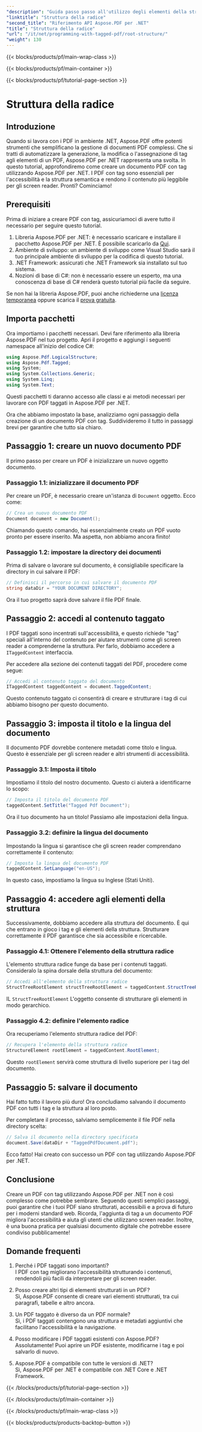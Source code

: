 ```yaml
---
"description": "Guida passo passo all'utilizzo degli elementi della struttura radice con Aspose.PDF per .NET per accedere alla radice e all'oggetto StructTreeRoot del documento PDF."
"linktitle": "Struttura della radice"
"second_title": "Riferimento API Aspose.PDF per .NET"
"title": "Struttura della radice"
"url": "/it/net/programming-with-tagged-pdf/root-structure/"
"weight": 130
---
```


{{< blocks/products/pf/main-wrap-class >}}

{{< blocks/products/pf/main-container >}}

{{< blocks/products/pf/tutorial-page-section >}}

# Struttura della radice

## Introduzione

Quando si lavora con i PDF in ambiente .NET, Aspose.PDF offre potenti strumenti che semplificano la gestione di documenti PDF complessi. Che si tratti di automatizzare la generazione, la modifica o l'assegnazione di tag agli elementi di un PDF, Aspose.PDF per .NET rappresenta una svolta. In questo tutorial, approfondiremo come creare un documento PDF con tag utilizzando Aspose.PDF per .NET. I PDF con tag sono essenziali per l'accessibilità e la struttura semantica e rendono il contenuto più leggibile per gli screen reader. Pronti? Cominciamo!

## Prerequisiti

Prima di iniziare a creare PDF con tag, assicuriamoci di avere tutto il necessario per seguire questo tutorial.

1. Libreria Aspose.PDF per .NET: è necessario scaricare e installare il pacchetto Aspose.PDF per .NET. È possibile scaricarlo da [Qui](https://releases.aspose.com/pdf/net/).
2. Ambiente di sviluppo: un ambiente di sviluppo come Visual Studio sarà il tuo principale ambiente di sviluppo per la codifica di questo tutorial.
3. .NET Framework: assicurati che .NET Framework sia installato sul tuo sistema.
4. Nozioni di base di C#: non è necessario essere un esperto, ma una conoscenza di base di C# renderà questo tutorial più facile da seguire.

Se non hai la libreria Aspose.PDF, puoi anche richiederne una [licenza temporanea](https://purchase.aspose.com/temporary-license/) oppure scarica il [prova gratuita](https://releases.aspose.com/).

## Importa pacchetti

Ora importiamo i pacchetti necessari. Devi fare riferimento alla libreria Aspose.PDF nel tuo progetto. Apri il progetto e aggiungi i seguenti namespace all'inizio del codice C#:

```csharp
using Aspose.Pdf.LogicalStructure;
using Aspose.Pdf.Tagged;
using System;
using System.Collections.Generic;
using System.Linq;
using System.Text;
```

Questi pacchetti ti daranno accesso alle classi e ai metodi necessari per lavorare con PDF taggati in Aspose.PDF per .NET.

Ora che abbiamo impostato la base, analizziamo ogni passaggio della creazione di un documento PDF con tag. Suddivideremo il tutto in passaggi brevi per garantire che tutto sia chiaro.

## Passaggio 1: creare un nuovo documento PDF

Il primo passo per creare un PDF è inizializzare un nuovo oggetto documento.

### Passaggio 1.1: inizializzare il documento PDF
Per creare un PDF, è necessario creare un'istanza di `Document` oggetto. Ecco come:

```csharp
// Crea un nuovo documento PDF
Document document = new Document();
```

Chiamando questo comando, hai essenzialmente creato un PDF vuoto pronto per essere inserito. Ma aspetta, non abbiamo ancora finito!

### Passaggio 1.2: impostare la directory dei documenti
Prima di salvare o lavorare sul documento, è consigliabile specificare la directory in cui salvare il PDF:

```csharp
// Definisci il percorso in cui salvare il documento PDF
string dataDir = "YOUR DOCUMENT DIRECTORY";
```

Ora il tuo progetto saprà dove salvare il file PDF finale.

## Passaggio 2: accedi al contenuto taggato

I PDF taggati sono incentrati sull'accessibilità, e questo richiede "tag" speciali all'interno del contenuto per aiutare strumenti come gli screen reader a comprenderne la struttura. Per farlo, dobbiamo accedere a `ITaggedContent` interfaccia.

Per accedere alla sezione dei contenuti taggati del PDF, procedere come segue:

```csharp
// Accedi al contenuto taggato del documento
ITaggedContent taggedContent = document.TaggedContent;
```

Questo contenuto taggato ci consentirà di creare e strutturare i tag di cui abbiamo bisogno per questo documento.

## Passaggio 3: imposta il titolo e la lingua del documento

Il documento PDF dovrebbe contenere metadati come titolo e lingua. Questo è essenziale per gli screen reader e altri strumenti di accessibilità.

### Passaggio 3.1: Imposta il titolo
Impostiamo il titolo del nostro documento. Questo ci aiuterà a identificarne lo scopo:

```csharp
// Imposta il titolo del documento PDF
taggedContent.SetTitle("Tagged Pdf Document");
```

Ora il tuo documento ha un titolo! Passiamo alle impostazioni della lingua.

### Passaggio 3.2: definire la lingua del documento
Impostando la lingua si garantisce che gli screen reader comprendano correttamente il contenuto:

```csharp
// Imposta la lingua del documento PDF
taggedContent.SetLanguage("en-US");
```

In questo caso, impostiamo la lingua su Inglese (Stati Uniti).

## Passaggio 4: accedere agli elementi della struttura

Successivamente, dobbiamo accedere alla struttura del documento. È qui che entrano in gioco i tag e gli elementi della struttura. Strutturare correttamente il PDF garantisce che sia accessibile e ricercabile.

### Passaggio 4.1: Ottenere l'elemento della struttura radice
L'elemento struttura radice funge da base per i contenuti taggati. Consideralo la spina dorsale della struttura del documento:

```csharp
// Accedi all'elemento della struttura radice
StructTreeRootElement structTreeRootElement = taggedContent.StructTreeRootElement;
```

IL `StructTreeRootElement` L'oggetto consente di strutturare gli elementi in modo gerarchico.

### Passaggio 4.2: definire l'elemento radice
Ora recuperiamo l'elemento struttura radice del PDF:

```csharp
// Recupera l'elemento della struttura radice
StructureElement rootElement = taggedContent.RootElement;
```

Questo `rootElement` servirà come struttura di livello superiore per i tag del documento.

## Passaggio 5: salvare il documento

Hai fatto tutto il lavoro più duro! Ora concludiamo salvando il documento PDF con tutti i tag e la struttura al loro posto.

Per completare il processo, salviamo semplicemente il file PDF nella directory scelta:

```csharp
// Salva il documento nella directory specificata
document.Save(dataDir + "TaggedPdfDocument.pdf");
```

Ecco fatto! Hai creato con successo un PDF con tag utilizzando Aspose.PDF per .NET. 

## Conclusione

Creare un PDF con tag utilizzando Aspose.PDF per .NET non è così complesso come potrebbe sembrare. Seguendo questi semplici passaggi, puoi garantire che i tuoi PDF siano strutturati, accessibili e a prova di futuro per i moderni standard web. Ricorda, l'aggiunta di tag a un documento PDF migliora l'accessibilità e aiuta gli utenti che utilizzano screen reader. Inoltre, è una buona pratica per qualsiasi documento digitale che potrebbe essere condiviso pubblicamente!

## Domande frequenti

1. Perché i PDF taggati sono importanti?  
   I PDF con tag migliorano l'accessibilità strutturando i contenuti, rendendoli più facili da interpretare per gli screen reader.

2. Posso creare altri tipi di elementi strutturati in un PDF?  
   Sì, Aspose.PDF consente di creare vari elementi strutturati, tra cui paragrafi, tabelle e altro ancora.

3. Un PDF taggato è diverso da un PDF normale?  
   Sì, i PDF taggati contengono una struttura e metadati aggiuntivi che facilitano l'accessibilità e la navigazione.

4. Posso modificare i PDF taggati esistenti con Aspose.PDF?  
   Assolutamente! Puoi aprire un PDF esistente, modificarne i tag e poi salvarlo di nuovo.

5. Aspose.PDF è compatibile con tutte le versioni di .NET?  
   Sì, Aspose.PDF per .NET è compatibile con .NET Core e .NET Framework.

{{< /blocks/products/pf/tutorial-page-section >}}

{{< /blocks/products/pf/main-container >}}

{{< /blocks/products/pf/main-wrap-class >}}

{{< blocks/products/products-backtop-button >}}